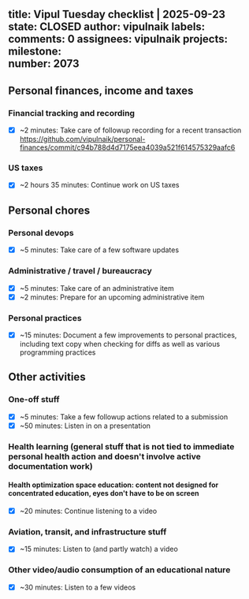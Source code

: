 title:	Vipul Tuesday checklist | 2025-09-23
state:	CLOSED
author:	vipulnaik
labels:	
comments:	0
assignees:	vipulnaik
projects:	
milestone:	
number:	2073
--
## Personal finances, income and taxes

### Financial tracking and recording

- [x] ~2 minutes: Take care of followup recording for a recent transaction https://github.com/vipulnaik/personal-finances/commit/c94b788d4d7175eea4039a521f614575329aafc6

### US taxes

- [x] ~2 hours 35 minutes: Continue work on US taxes

## Personal chores

### Personal devops

- [x] ~5 minutes: Take care of a few software updates

### Administrative / travel / bureaucracy

- [x] ~5 minutes: Take care of an administrative item
- [x] ~2 minutes: Prepare for an upcoming administrative item

### Personal practices

- [x] ~15 minutes: Document a few improvements to personal practices, including text copy when checking for diffs as well as various programming practices

## Other activities

### One-off stuff

- [x] ~5 minutes: Take a few followup actions related to a submission
- [x] ~50 minutes: Listen in on a presentation

### Health learning (general stuff that is not tied to immediate personal health action and doesn't involve active documentation work)

#### Health optimization space education: content not designed for concentrated education, eyes don't have to be on screen

- [x] ~20 minutes: Continue listening to a video

### Aviation, transit, and infrastructure stuff

- [x] ~15 minutes: Listen to (and partly watch) a video

### Other video/audio consumption of an educational nature

- [x] ~30 minutes: Listen to a few videos
